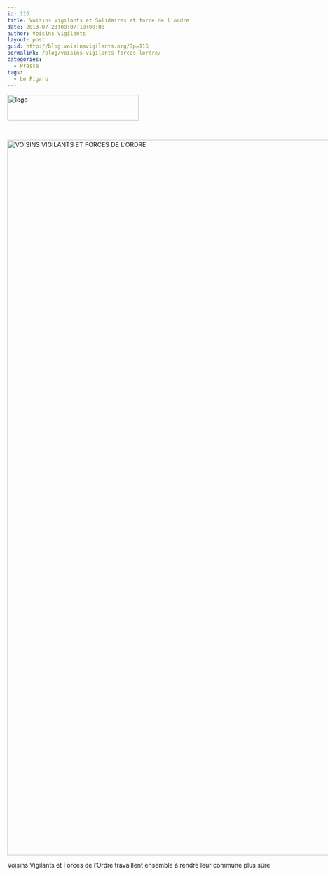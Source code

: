 ```yaml
---
id: 116
title: Voisins Vigilants et Solidaires et force de l'ordre
date: 2013-07-23T09:07:19+00:00
author: Voisins Vigilants
layout: post
guid: http://blog.voisinsvigilants.org/?p=116
permalink: /blog/voisins-vigilants-forces-lordre/
categories:
  - Presse
tags:
  - Le Figaro
---
```

<img class="size-medium wp-image-130 alignleft" src="./../../images/2014/09/logo-300x58.jpg" alt="logo" width="300" height="58" />

&nbsp;

<div id="attachment_117" style="width: 2222px" class="wp-caption alignnone">
  <a title="Le Figaro" href="./../../images/2014/09/Article-Le-Figaro-Big.jpg" target="_blank"><img class="wp-image-117 size-full" src="./../../images/2014/09/Article-Le-Figaro-Big.jpg" alt="VOISINS VIGILANTS ET FORCES DE L’ORDRE" width="2212" height="1633" /></a>
  
  <p class="wp-caption-text">
    Voisins Vigilants et Forces de l’Ordre travaillent ensemble à rendre leur commune plus sûre
  </p>
</div>
